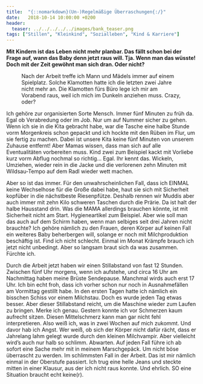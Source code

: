 ```yaml
---
title:  "{::nomarkdown}(Un-)Regelmäßige Überraschungen{:/}"
date:   2018-10-14 10:00:00 +0200
header:
  teaser: ../../../../../images/bank_teaser.png
tags: ["Stillen", "Kleinkind", "Sozialleben", "Kind & Karriere"]
---
```


**Mit Kindern ist das Leben nicht mehr planbar. Das fällt schon bei der Frage auf, wann das Baby denn jetzt raus will. Tja. Wenn man das wüsste! Doch mit der Zeit gewöhnt man sich dran. Oder nicht?**

<figure>
  <img src="../../../../../images/bank.png" alt="">
  <figcaption>Nach der Arbeit treffe ich Mann und Mädels immer auf einem Spielplatz. Solche Klamotten hatte ich die letzten zwei Jahre nicht mehr an. Die Klamotten fürs Büro lege ich mir am Vorabend raus, weil ich mich im Dunkeln anziehen muss. Crazy, oder?</figcaption>
</figure>

Ich gehöre zur organisierten Sorte Mensch. Immer fünf Minuten zu früh da. Egal ob Verabredung oder im Job. Nur um auf Nummer sicher zu gehen. Wenn ich sie in die Kita gebracht habe, war die Tasche eine halbe Stunde vorm Morgenkreis schon gepackt und ich hockte mit den Rüben im Flur, um sie fertig zu machen. Dabei ist unsere Kita keine fünf Minuten von unserem Zuhause entfernt!  Aber Mamas wissen, dass man sich auf alle Eventualitäten vorbereiten muss. Kind zwei zum Beispiel kackt mit Vorliebe kurz vorm Abflug nochmal so richtig… Egal. Ihr kennt das. Wickeln, Umziehen, wieder rein in die Jacke und die verlorenen zehn Minuten mit Wildsau-Tempo auf dem Radl wieder wett machen. 

Aber so ist das immer. Für den unwahrscheinlichen Fall, dass ich EINMAL keine Wechselhose für die Große dabei habe, haut sie sich mit Sicherheit kopfüber in die nächstbeste Riesenpfütze. Deshalb rennen wir Muddis aber auch immer mit zehn Kilo schweren Taschen  durch die Prärie. Da ist halt der halbe Hausstand drin. Was die MAMA allerdings brauchen könnte, ist mit Sicherheit nicht am Start. Hygieneartikel zum Beispiel. Aber wie soll man das auch auf dem Schirm haben, wenn man selbiges seit drei Jahren nicht brauchte? Ich gehöre nämlich zu den Frauen, deren Körper auf keinen Fall ein weiteres Baby beherbergen will, solange er noch mit Milchproduktion beschäftig ist. Find ich nicht schlecht. Einmal im Monat Krämpfe brauch ich jetzt nicht unbedingt. Aber so langsam braut sich da was zusammen. Fürchte ich.

Durch die Arbeit jetzt haben wir einen Stillabstand von fast 12 Stunden. Zwischen fünf Uhr morgens, wenn ich aufstehe, und circa 16 Uhr am Nachmittag haben meine Brüste Sendepause. Manchmal wirds auch erst 17 Uhr. Ich bin echt froh, dass ich vorher schon nur noch in Ausnahmefällen am Vormittag gestillt habe. In den ersten Tagen hatte ich nämlich ein bisschen Schiss vor einem Milchstau. Doch es wurde jeden Tag etwas besser. Aber dieser Stillabstand reicht, um die Maschine wieder zum Laufen zu bringen. Merke ich genau. Gestern konnte ich vor Schmerzen kaum aufrecht sitzen. Diesen Mittelschmerz kann man gar nicht fehl interpretieren. Also weiß ich, was in zwei Wochen auf mich zukommt. Und davor hab ich Angst. Wer weiß, ob sich der Körper nicht dafür rächt, dass er Jahrelang lahm gelegt wurde durch den kleinen Milchvampir. Aber vielleicht wird’s auch nur halb so schlimm. Abwarten. Auf jeden Fall führe ich ab sofort eine Sache mehr mit in meinem Marschgepäck. Um nicht böse überrascht zu werden. Im schlimmsten Fall in der Arbeit. Das ist mir nämlich einmal in der Oberstufe passiert. Ich trug eine helle Jeans und steckte mitten in einer Klausur, aus der ich nicht raus konnte. Und ehrlich. SO eine Situation braucht echt keine(r).  












   






































